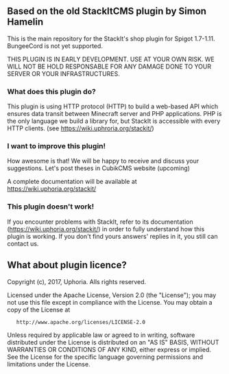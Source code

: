 ## Based on the old StackItCMS plugin by Simon Hamelin

This is the main repository for the StackIt's shop plugin for Spigot 1.7-1.11. BungeeCord is not yet supported.

THIS PLUGIN IS IN EARLY DEVELOPMENT. USE AT YOUR OWN RISK. WE WILL NOT BE HOLD RESPONSABLE FOR ANY DAMAGE DONE TO YOUR SERVER OR YOUR INFRASTRUCTURES.

### What does this plugin do?

This plugin is using HTTP protocol (HTTP) to build a web-based API which ensures data transit between Minecraft server and PHP applications.
PHP is the only language we build a library for, but StackIt is accessible with every HTTP clients. (see https://wiki.uphroria.org/stackit/)

### I want to improve this plugin!

How awesome is that! We will be happy to receive and discuss your suggestions. Let's post theses in CubikCMS website (upcoming) 

A complete documentation will be available at https://wiki.uphoria.org/stackit/

### This plugin doesn't work!

If you encounter problems with StackIt, refer to its documentation (https://wiki.uphoria.org/stackit/) in order to fully understand how this plugin is working.
If you don't find yours answers' replies in it, you still can contact us.

## What about plugin licence?

   Copyright (c), 2017, Uphoria. Alls rights reserved.

   Licensed under the Apache License, Version 2.0 (the "License");
   you may not use this file except in compliance with the License.
   You may obtain a copy of the License at

       http://www.apache.org/licenses/LICENSE-2.0

   Unless required by applicable law or agreed to in writing, software
   distributed under the License is distributed on an "AS IS" BASIS,
   WITHOUT WARRANTIES OR CONDITIONS OF ANY KIND, either express or implied.
   See the License for the specific language governing permissions and
   limitations under the License.